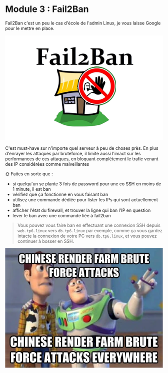 # Module 3 : Fail2Ban

Fail2Ban c'est un peu le cas d'école de l'admin Linux, je vous laisse Google pour le mettre en place.

![Fail2Ban](./../pics/fail2ban.png)

C'est must-have sur n'importe quel serveur à peu de choses près. En plus d'enrayer les attaques par bruteforce, il limite aussi l'imact sur les performances de ces attaques, en bloquant complètement le trafic venant des IP considérées comme malveillantes

🌞 Faites en sorte que :

- si quelqu'un se plante 3 fois de password pour une co SSH en moins de 1 minute, il est ban
- vérifiez que ça fonctionne en vous faisant ban
- utilisez une commande dédiée pour lister les IPs qui sont actuellement ban
- afficher l'état du firewall, et trouver la ligne qui ban l'IP en question
- lever le ban avec une commande liée à fail2ban

> Vous pouvez vous faire ban en effectuant une connexion SSH depuis `web.tp6.linux` vers `db.tp6.linux` par exemple, comme ça vous gardez intacte la connexion de votre PC vers `db.tp6.linux`, et vous pouvez continuer à bosser en SSH.

![Chinese bots](../pics/chinese_bots.webp)
